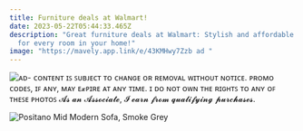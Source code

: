 ```yaml
---
title: Furniture deals at Walmart!
date: 2023-05-22T05:44:33.465Z
description: "Great furniture deals at Walmart: Stylish and affordable options
  for every room in your home!"
image: "https://mavely.app.link/e/43KMHwy7Zzb ad "
---
```

<!--StartFragment-->

![ᴀᴅ- ᴄᴏɴᴛᴇɴᴛ ɪꜱ ꜱᴜʙᴊᴇᴄᴛ ᴛᴏ ᴄʜᴀɴɢᴇ ᴏʀ ʀᴇᴍᴏᴠᴀʟ ᴡɪᴛʜᴏᴜᴛ ɴᴏᴛɪᴄᴇ. ᴘʀᴏᴍᴏ ᴄᴏᴅᴇꜱ, ɪꜰ ᴀɴʏ, ᴍᴀʏ ᴇ𝔁ᴘɪʀᴇ ᴀᴛ ᴀɴʏ ᴛɪᴍᴇ.  ɪ ᴅᴏ ɴᴏᴛ ᴏᴡɴ ᴛʜᴇ ʀɪɢʜᴛꜱ ᴛᴏ ᴀɴʏ ᴏꜰ ᴛʜᴇꜱᴇ ᴘʜᴏᴛᴏꜱ 𝓐𝓼 𝓪𝓷 𝓐𝓼𝓼𝓸𝓬𝓲𝓪𝓽𝓮, 𝓘 𝓮𝓪𝓻𝓷 𝓯𝓻𝓸𝓶 𝓺𝓾𝓪𝓵𝓲𝓯𝔂𝓲𝓷𝓰 𝓹𝓾𝓻𝓬𝓱𝓪𝓼𝓮𝓼.](https://mavely.app.link/e/e2ovHR77Zzb)

<!--EndFragment-->

<!--StartFragment-->

![Positano Mid Modern Sofa, Smoke Grey](https://i5.walmartimages.com/asr/c3414bfa-ef30-47fe-ad45-335c7d5defaf.d1271ed020110fe8c7c0629334e41a6d.jpeg?odnHeight=612&odnWidth=612&odnBg=FFFFFF)

<!--EndFragment-->